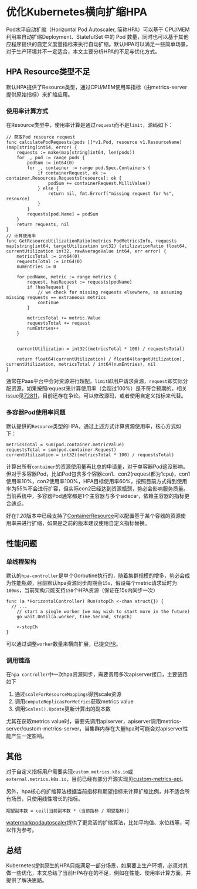 # 优化Kubernetes横向扩缩HPA

Pod水平自动扩缩（Horizontal Pod Autoscaler, 简称HPA）可以基于 CPU/MEM 利用率自动扩缩Deployment、StatefulSet 中的 Pod 数量，同时也可以基于其他应程序提供的自定义度量指标来执行自动扩缩。默认HPA可以满足一些简单场景，对于生产环境并不一定适合，本文主要分析HPA的不足与优化方式。
<!--more-->
## HPA Resource类型不足
默认HPA提供了Resource类型，通过CPU/MEM使用率指标（由metrics-server提供原始指标）来扩缩应用。
### 使用率计算方式
在Resource类型中，使用率计算是通过`request`而不是`limit`，源码如下：
```golang
// 获取Pod resource request
func calculatePodRequests(pods []*v1.Pod, resource v1.ResourceName) (map[string]int64, error) {
	requests := make(map[string]int64, len(pods))
	for _, pod := range pods {
		podSum := int64(0)
		for _, container := range pod.Spec.Containers {
			if containerRequest, ok := container.Resources.Requests[resource]; ok {
				podSum += containerRequest.MilliValue()
			} else {
				return nil, fmt.Errorf("missing request for %s", resource)
			}
		}
		requests[pod.Name] = podSum
	}
	return requests, nil
}
// 计算使用率
func GetResourceUtilizationRatio(metrics PodMetricsInfo, requests map[string]int64, targetUtilization int32) (utilizationRatio float64, currentUtilization int32, rawAverageValue int64, err error) {
	metricsTotal := int64(0)
	requestsTotal := int64(0)
	numEntries := 0

	for podName, metric := range metrics {
		request, hasRequest := requests[podName]
		if !hasRequest {
			// we check for missing requests elsewhere, so assuming missing requests == extraneous metrics
			continue
		}

		metricsTotal += metric.Value
		requestsTotal += request
		numEntries++
	}


	currentUtilization = int32((metricsTotal * 100) / requestsTotal)

	return float64(currentUtilization) / float64(targetUtilization), currentUtilization, metricsTotal / int64(numEntries), nil
}
```
通常在Paas平台中会对资源进行超配，`limit`即用户请求资源，`request`即实际分配资源，如果按照request来计算使用率（会超过100%）是不符合预期的。相关issue见[72811](https://github.com/kubernetes/kubernetes/issues/72811)，目前还存在争论。可以修改源码，或者使用自定义指标来代替。

### 多容器Pod使用率问题
默认提供的`Resource`类型的HPA，通过上述方式计算资源使用率，核心方式如下：
```golang
metricsTotal = sum(pod.container.metricValue)
requestsTotal = sum(pod.container.Request)
currentUtilization = int32((metricsTotal * 100) / requestsTotal)
```
计算出所有`container`的资源使用量再比总的申请量，对于单容器Pod这没影响。但对于多容器Pod，比如Pod包含多个容器con1、con2(request都为1cpu)，con1使用率10%，con2使用率100%，HPA目标使用率60%，按照目前方式得到使用率为55%不会进行扩容，但实际con2已经达到资源瓶颈，势必会影响服务质量。当前系统中，多容器Pod通常都是1个主容器与多个sidecar，依赖主容器的指标更合适点。

好在*1.20*版本中已经支持了[ContainerResource](https://kubernetes.io/zh/docs/tasks/run-application/horizontal-pod-autoscale/#container-resource-metrics)可以配置基于某个容器的资源使用率来进行扩缩，如果是之前的版本建议使用自定义指标替换。


## 性能问题
### 单线程架构
默认的`hpa-controller`是单个Goroutine执行的，随着集群规模的增多，势必会成为性能瓶颈，目前默认hpa资源同步周期会`15s`，假设每个metric请求延时为`100ms`，当前架构只能支持`150`个HPA资源（保证在15s内同步一次）
```golang
func (a *HorizontalController) Run(stopCh <-chan struct{}) {
  // ...
	// start a single worker (we may wish to start more in the future)
	go wait.Until(a.worker, time.Second, stopCh)

	<-stopCh
}
```
可以通过调整`worker`数量来横向扩展，已提交[PR](https://github.com/kubernetes/kubernetes/pull/99688)。

### 调用链路
在`hpa controller`中一次hpa资源同步，需要调用多次apiserver接口，主要链路如下
1. 通过`scaleForResourceMappings`得到scale资源
2. 调用`computeReplicasForMetrics`获取metrics value
3. 调用`Scales().Update`更新计算出的副本数

尤其在获取metrics value时，需要先调用apiserver，apiserver调用metrics-server/custom-metrics-server，当集群内存在大量hpa时可能会对apiserver性能产生一定影响。

## 其他
对于自定义指标用户需要实现`custom.metrics.k8s.io`或`external.metrics.k8s.io`，目前已经有部分开源实现见[custom-metrics-api](https://github.com/kubernetes/metrics/blob/master/IMPLEMENTATIONS.md#custom-metrics-api)。

另外，hpa核心的扩缩算法根据当前指标和期望指标来计算扩缩比例，并不适合所有场景，只使用线性增长的指标。
```
期望副本数 = ceil[当前副本数 * (当前指标 / 期望指标)]
```
[watermarkpodautoscaler](https://github.com/DataDog/https://github.com/DataDog/watermarkpodautoscaler)提供了更灵活的扩缩算法，比如平均值、水位线等，可以作为参考。

## 总结
Kubernetes提供原生的HPA只能满足一部分场景，如果要上生产环境，必须对其做一些优化，本文总结了当前HPA存在的不足，例如在性能、使用率计算方面，并提供了解决思路。

